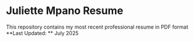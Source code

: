 # Juliette Mpano Resume
This repository contains my most recent professional resume in PDF format
**Last Updated: ** July 2025



